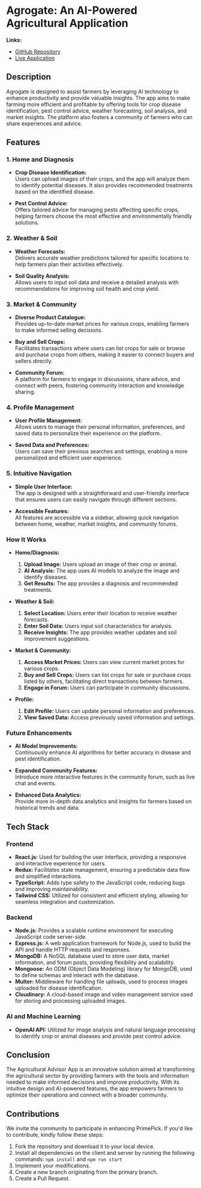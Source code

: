 # Agrogate: An AI-Powered Agricultural Application

**Links:**

- [GitHub Repository](https://github.com/Emmanueluko3/agrogate.git)
- [Live Application](https://agrogatefarm.vercel.app/)

## Description

Agrogate is designed to assist farmers by leveraging AI technology to enhance productivity and provide valuable insights. The app aims to make farming more efficient and profitable by offering tools for crop disease identification, pest control advice, weather forecasting, soil analysis, and market insights. The platform also fosters a community of farmers who can share experiences and advice.

## Features

### 1. Home and Diagnosis

- **Crop Disease Identification:**  
  Users can upload images of their crops, and the app will analyze them to identify potential diseases. It also provides recommended treatments based on the identified disease.

- **Pest Control Advice:**  
  Offers tailored advice for managing pests affecting specific crops, helping farmers choose the most effective and environmentally friendly solutions.

### 2. Weather & Soil

- **Weather Forecasts:**  
  Delivers accurate weather predictions tailored for specific locations to help farmers plan their activities effectively.

- **Soil Quality Analysis:**  
  Allows users to input soil data and receive a detailed analysis with recommendations for improving soil health and crop yield.

### 3. Market & Community

- **Diverse Product Catalogue:**  
  Provides up-to-date market prices for various crops, enabling farmers to make informed selling decisions.

- **Buy and Sell Crops:**  
  Facilitates transactions where users can list crops for sale or browse and purchase crops from others, making it easier to connect buyers and sellers directly.

- **Community Forum:**  
  A platform for farmers to engage in discussions, share advice, and connect with peers, fostering community interaction and knowledge sharing.

### 4. Profile Management

- **User Profile Management:**  
  Allows users to manage their personal information, preferences, and saved data to personalize their experience on the platform.

- **Saved Data and Preferences:**  
  Users can save their previous searches and settings, enabling a more personalized and efficient user experience.

### 5. Intuitive Navigation

- **Simple User Interface:**  
  The app is designed with a straightforward and user-friendly interface that ensures users can easily navigate through different sections.

- **Accessible Features:**  
  All features are accessible via a sidebar, allowing quick navigation between home, weather, market insights, and community forums.

### How It Works

- **Home/Diagnosis:**  
  1. **Upload Image:** Users upload an image of their crop or animal.
  2. **AI Analysis:** The app uses AI models to analyze the image and identify diseases.
  3. **Get Results:** The app provides a diagnosis and recommended treatments.

- **Weather & Soil:**  
  1. **Select Location:** Users enter their location to receive weather forecasts.
  2. **Enter Soil Data:** Users input soil characteristics for analysis.
  3. **Receive Insights:** The app provides weather updates and soil improvement suggestions.

- **Market & Community:**  
  1. **Access Market Prices:** Users can view current market prices for various crops.
  2. **Buy and Sell Crops:** Users can list crops for sale or purchase crops listed by others, facilitating direct transactions between farmers.
  3. **Engage in Forum:** Users can participate in community discussions.

- **Profile:**  
  1. **Edit Profile:** Users can update personal information and preferences.
  2. **View Saved Data:** Access previously saved information and settings.

### Future Enhancements

- **AI Model Improvements:**  
  Continuously enhance AI algorithms for better accuracy in disease and pest identification.

- **Expanded Community Features:**  
  Introduce more interactive features in the community forum, such as live chat and events.

- **Enhanced Data Analytics:**  
  Provide more in-depth data analytics and insights for farmers based on historical trends and data.

## Tech Stack

### Frontend

- **React.js:** Used for building the user interface, providing a responsive and interactive experience for users.
- **Redux:** Facilitates state management, ensuring a predictable data flow and simplified interactions.
- **TypeScript:** Adds type safety to the JavaScript code, reducing bugs and improving maintainability.
- **Tailwind CSS:** Utilized for consistent and efficient styling, allowing for seamless integration and customization.

### Backend

- **Node.js:** Provides a scalable runtime environment for executing JavaScript code server-side.
- **Express.js:** A web application framework for Node.js, used to build the API and handle HTTP requests and responses.
- **MongoDB:** A NoSQL database used to store user data, market information, and forum posts, providing flexibility and scalability.
- **Mongoose:** An ODM (Object Data Modeling) library for MongoDB, used to define schemas and interact with the database.
- **Multer:** Middleware for handling file uploads, used to process images uploaded for disease identification.
- **Cloudinary:** A cloud-based image and video management service used for storing and processing uploaded images.

### AI and Machine Learning

- **OpenAI API:** Utilized for image analysis and natural language processing to identify crop or animal diseases and provide pest control advice.

## Conclusion

The Agricultural Advisor App is an innovative solution aimed at transforming the agricultural sector by providing farmers with the tools and information needed to make informed decisions and improve productivity. With its intuitive design and AI-powered features, the app empowers farmers to optimize their operations and connect with a broader community.

## Contributions

We invite the community to participate in enhancing PrimePick. If you'd like to contribute, kindly follow these steps:

1. Fork the repository and download it to your local device.
2. Install all dependencies on the client and server by running the following commands: `npm install` and `npm run start`
3. Implement your modifications.
4. Create a new branch originating from the primary branch.
5. Create a Pull Request.
